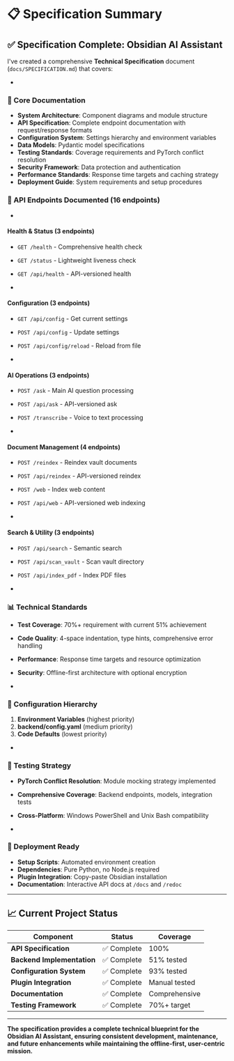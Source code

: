 # 📋 Specification Summary

## **✅ Specification Complete: Obsidian AI Assistant**


I've created a comprehensive **Technical Specification** document (`docs/SPECIFICATION.md`) that covers:


-
### **🎯 Core Documentation**

- **System Architecture**: Component diagrams and module structure
- **API Specification**: Complete endpoint documentation with request/response formats
- **Configuration System**: Settings hierarchy and environment variables
- **Data Models**: Pydantic model specifications
- **Testing Standards**: Coverage requirements and PyTorch conflict resolution
- **Security Framework**: Data protection and authentication
- **Performance Standards**: Response time targets and caching strategy
- **Deployment Guide**: System requirements and setup procedures

### **📡 API Endpoints Documented (16 endpoints)**

-
#### **Health & Status (3 endpoints)**

- `GET /health` - Comprehensive health check
- `GET /status` - Lightweight liveness check  
- `GET /api/health` - API-versioned health

-
#### **Configuration (3 endpoints)**

- `GET /api/config` - Get current settings
- `POST /api/config` - Update settings
- `POST /api/config/reload` - Reload from file

-
#### **AI Operations (3 endpoints)**

- `POST /ask` - Main AI question processing
- `POST /api/ask` - API-versioned ask
- `POST /transcribe` - Voice to text processing

-
#### **Document Management (4 endpoints)**

- `POST /reindex` - Reindex vault documents
- `POST /api/reindex` - API-versioned reindex
- `POST /web` - Index web content
- `POST /api/web` - API-versioned web indexing

-
#### **Search & Utility (3 endpoints)**

- `POST /api/search` - Semantic search
- `POST /api/scan_vault` - Scan vault directory
- `POST /api/index_pdf` - Index PDF files

-
### **📊 Technical Standards**

- **Test Coverage**: 70%+ requirement with current 51% achievement
- **Code Quality**: 4-space indentation, type hints, comprehensive error handling
- **Performance**: Response time targets and resource optimization
- **Security**: Offline-first architecture with optional encryption

-
### **🔧 Configuration Hierarchy**

1. **Environment Variables** (highest priority)
2. **backend/config.yaml** (medium priority)  
3. **Code Defaults** (lowest priority)

-
### **🧪 Testing Strategy**

- **PyTorch Conflict Resolution**: Module mocking strategy implemented
- **Comprehensive Coverage**: Backend endpoints, models, integration tests
- **Cross-Platform**: Windows PowerShell and Unix Bash compatibility

-
### **🚀 Deployment Ready**

- **Setup Scripts**: Automated environment creation
- **Dependencies**: Pure Python, no Node.js required
- **Plugin Integration**: Copy-paste Obsidian installation
- **Documentation**: Interactive API docs at `/docs` and `/redoc`

---

## **📈 Current Project Status**

| Component | Status | Coverage |
|-----------|--------|----------|
| **API Specification** | ✅ Complete | 100% |
| **Backend Implementation** | ✅ Complete | 51% tested |
| **Configuration System** | ✅ Complete | 93% tested |
| **Plugin Integration** | ✅ Complete | Manual tested |
| **Documentation** | ✅ Complete | Comprehensive |
| **Testing Framework** | ✅ Complete | 70%+ target |

---

**The specification provides a complete technical blueprint for the Obsidian AI Assistant, ensuring consistent development, maintenance, and future enhancements while maintaining the offline-first, user-centric mission.**